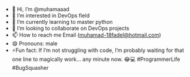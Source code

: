 - 👋 Hi, I’m @muhamaaad
- 👀 I’m interested in DevOps field 
- 🌱 I’m currently learning to master python 
- 💞️ I’m looking to collaborate on DevOps projects
- 📫 How to reach me Email (muhamad-18fadel@hotmail.com)
- 😄 Pronouns: male
- ⚡Fun fact: If I’m not struggling with code, I’m probably waiting for that one line to magically work... any minute now. 😂💻 #ProgrammerLife #BugSquasher

<!---
muhamaaad/muhamaaad is a ✨ special ✨ repository because its `README.md` (this file) appears on your GitHub profile.
You can click the Preview link to take a look at your changes.
--->
